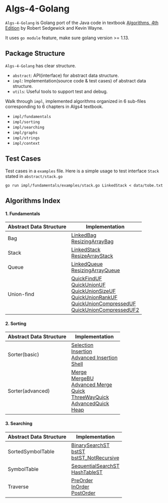# Algs-4-Golang

`Algs-4-Golang` is Golang port of the Java code in textbook [Algorithms, 4th Edition](https://algs4.cs.princeton.edu/home/)
by Robert Sedgewick and Kevin Wayne. 

It uses `go module` feature, make sure golang version >= 1.13.

## Package Structure
`Algs-4-Golang` has clear structure.
* `abstract`: API(interface) for abstract data structure.  
* `impl`: Implementation(source code & test cases) of abstract data structure. 
* `utils`: Useful tools to support test and debug.

Walk through `impl`, implemented algorithms organized in 6 sub-files corresponding to 6 chapters in Algs4 textbook.

* `impl/fundamentals`
* `impl/sorting`
* `impl/searching`
* `impl/graphs`
* `impl/strings`
* `impl/context`

## Test Cases
Test cases in a `examples` file. Here is a simple usage to test interface `Stack` stated in `abstract/stack.go`

```
go run impl/fundamentals/examples/stack.go LinkedStack < data/tobe.txt
```
## Algorithms Index

#### 1. Fundamentals

| Abstract Data Structure | Implementation                                               |
| ----------------------- | ------------------------------------------------------------ |
| Bag                     | [LinkedBag](https://github.com/yinyajun/Algs-4-Golang/blob/master/impl/fundamentals/linked_bag.go)<br />[ResizingArrayBag](https://github.com/yinyajun/Algs-4-Golang/blob/master/impl/fundamentals/resizing_array_bag.go) |
| Stack                   | [LinkedStack](https://github.com/yinyajun/Algs-4-Golang/blob/master/impl/fundamentals/linked_stack.go)<br />[ResizeArrayStack](https://github.com/yinyajun/Algs-4-Golang/blob/master/impl/fundamentals/resizing_array_stack.go) |
| Queue                   | [LinkedQueue](https://github.com/yinyajun/Algs-4-Golang/blob/master/impl/fundamentals/linked_queue.go)<br />[ResizingArrayQueue](https://github.com/yinyajun/Algs-4-Golang/blob/master/impl/fundamentals/resizing_array_queue.go)                  |
| Union-find              | [QuickFindUF](https://github.com/yinyajun/Algs-4-Golang/blob/master/impl/fundamentals/quick_find_uf.go)<br />[QuickUnionUF](https://github.com/yinyajun/Algs-4-Golang/blob/master/impl/fundamentals/quick_union_uf.go)<br />[QuickUnionSizeUF](https://github.com/yinyajun/Algs-4-Golang/blob/master/impl/fundamentals/quick_union_size_uf.go)<br />[QuickUnionRankUF](https://github.com/yinyajun/Algs-4-Golang/blob/master/impl/fundamentals/quick_union_rank_uf.go)<br />[QuickUnionCompressedUF](https://github.com/yinyajun/Algs-4-Golang/blob/master/impl/fundamentals/quick_union_compressed_uf.go)<br />[QuickUnionCompressedUF2](https://github.com/yinyajun/Algs-4-Golang/blob/master/impl/fundamentals/quick_union_compressed_uf2.go) |



#### 2. Sorting

| Abstract Data Structure | Implementation                                               |
| ----------------------- | ------------------------------------------------------------ |
| Sorter(basic)           | [Selection](https://github.com/yinyajun/Algs-4-Golang/blob/master/impl/sorting/selection.go)<br />[Insertion](https://github.com/yinyajun/Algs-4-Golang/blob/master/impl/sorting/insertion.go)<br />[Advanced Insertion](https://github.com/yinyajun/Algs-4-Golang/blob/master/impl/sorting/insertion.go)<br />[Shell](https://github.com/yinyajun/Algs-4-Golang/blob/master/impl/sorting/shell.go) |
| Sorter(advanced)        | [Merge](https://github.com/yinyajun/Algs-4-Golang/blob/master/impl/sorting/merge.go)<br />[MergeBU](https://github.com/yinyajun/Algs-4-Golang/blob/master/impl/sorting/merge.go)<br />[Advanced Merge](https://github.com/yinyajun/Algs-4-Golang/blob/master/impl/sorting/merge.go)<br />[Quick](https://github.com/yinyajun/Algs-4-Golang/blob/master/impl/sorting/quick.go)<br />[ThreeWayQuick](https://github.com/yinyajun/Algs-4-Golang/blob/master/impl/sorting/quick.go)<br />[AdvancedQuick](https://github.com/yinyajun/Algs-4-Golang/blob/master/impl/sorting/quick.go)<br />[Heap](https://github.com/yinyajun/Algs-4-Golang/blob/master/impl/sorting/heap.go) |

#### 3. Searching

| Abstract Data Structure | Implementation                                               |
| ----------------------- | ------------------------------------------------------------ |
| SortedSymbolTable       | [BinarySearchST](https://github.com/yinyajun/Algs-4-Golang/blob/master/impl/searching/binarySearchST.go)<br />[bstST](https://github.com/yinyajun/Algs-4-Golang/blob/master/impl/searching/bstST.go)<br />[bstST_NotRecursive](https://github.com/yinyajun/Algs-4-Golang/blob/master/impl/searching/bstSTNR.go) |
| SymbolTable             | [SequentialSearchST](https://github.com/yinyajun/Algs-4-Golang/blob/master/impl/searching/sequentialSearchST.go)<br />[HashTableST]() |
| Traverse                | [PreOrder](https://github.com/yinyajun/Algs-4-Golang/blob/master/impl/searching/traverse.go)<br />[InOrder](https://github.com/yinyajun/Algs-4-Golang/blob/master/impl/searching/traverse.go)<br />[PostOrder](https://github.com/yinyajun/Algs-4-Golang/blob/master/impl/searching/traverse.go) |







